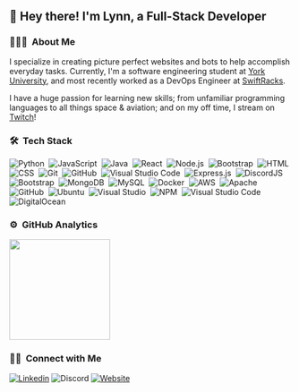 <!-- ![Banner](https://raw.githubusercontent.com/AlAgilly/AlAgilly/master/assets/Banner.jpg) -->

<h2>👋&nbsp;Hey there! I'm Lynn, a Full-Stack Developer</h2>

### 👨🏻‍💻 &nbsp;About Me
I specialize in creating picture perfect websites and bots to help accomplish everyday tasks. Currently, I'm a software engineering student at <a target="_blank" href="https://www.yorku.ca/index.html">York University</a>, and most recently worked as a DevOps Engineer at <a target="_blank" href="https://swiftracks.com">SwiftRacks</a>.

I have a huge passion for learning new skills; from unfamiliar programming languages to all things space & aviation; and on my off time, I stream on <a target="_blank" href="https://www.twitch.tv/jellyfashe">Twitch</a>!

<!-- I’m available for freelance work and am constantly looking for interesting & meaningful projects to take on. Feel free to <a href="mailto:lynn.alagilly@yahoo.ca">shoot me a message</a> if you have any questions and/or opportunities or even just to say hi! -->
### 🛠 &nbsp;Tech Stack

![Python](https://img.shields.io/badge/-Python-05122A?style=for-the-badge&logo=python)&nbsp;
![JavaScript](https://img.shields.io/badge/-JavaScript-05122A?style=for-the-badge&logo=javascript)&nbsp;
![Java](https://img.shields.io/badge/-Java-05122A?style=for-the-badge&logo=Java&logoColor=FFA518)&nbsp;
![React](https://img.shields.io/badge/-React-05122A?style=for-the-badge&logo=react)&nbsp;
![Node.js](https://img.shields.io/badge/-Node.js-05122A?style=for-the-badge&logo=node.js)&nbsp;
![Bootstrap](https://img.shields.io/badge/-Bootstrap-05122A?style=for-the-badge&logo=bootstrap&logoColor=563D7C)&nbsp;
![HTML](https://img.shields.io/badge/-HTML-05122A?style=for-the-badge&logo=HTML5)&nbsp;
![CSS](https://img.shields.io/badge/-CSS-05122A?style=for-the-badge&logo=CSS3&logoColor=1572B6)&nbsp;
![Git](https://img.shields.io/badge/-Git-05122A?style=for-the-badge&logo=git)&nbsp;
![GitHub](https://img.shields.io/badge/-GitHub-05122A?style=for-the-badge&logo=github)&nbsp;
![Visual Studio Code](https://img.shields.io/badge/-Visual%20Studio%20Code-05122A?style=for-the-badge&logo=visual-studio-code&logoColor=007ACC)&nbsp;
![Express.js](https://img.shields.io/badge/express.js-05122A?style=for-the-badge&logo=express)&nbsp;
![DiscordJS](https://img.shields.io/badge/discord.js-05122A?style=for-the-badge&logo=Discord)&nbsp;
![Bootstrap](https://img.shields.io/badge/bootstrap-05122A?style=for-the-badge&logo=bootstrap)&nbsp;
![MongoDB](https://img.shields.io/badge/MongoDB-05122A?style=for-the-badge&logo=mongodb)&nbsp;
![MySQL](https://img.shields.io/badge/mysql-05122A?style=for-the-badge&logo=mysql)&nbsp;
![Docker](https://img.shields.io/badge/docker-05122A?style=for-the-badge&logo=docker)&nbsp;
![AWS](https://img.shields.io/badge/AWS-05122A?style=for-the-badge&logo=amazon-aws)&nbsp;
![Apache](https://img.shields.io/badge/apache-05122A?style=for-the-badge&logo=apache)&nbsp;
![GitHub](https://img.shields.io/badge/github-05122A?style=for-the-badge&logo=github)&nbsp;
![Ubuntu](https://img.shields.io/badge/Ubuntu-05122A?style=for-the-badge&logo=ubuntu)&nbsp;
![Visual Studio](https://img.shields.io/badge/VisualStudio-05122A?style=for-the-badge&logo=visual-studio)&nbsp;
![NPM](https://img.shields.io/badge/NPM-05122A?style=for-the-badge&logo=npm)&nbsp;
![Visual Studio Code](https://img.shields.io/badge/VisualStudioCode-05122A?style=for-the-badge&logo=visual-studio-code)&nbsp;
![DigitalOcean](https://img.shields.io/badge/DigitalOcean-05122A?style=for-the-badge&logo=digitalOcean)&nbsp;


### ⚙️ &nbsp;GitHub Analytics

<p align="left">
<a href="https://github.com/AlAgilly">
  <img height="180em" src="https://github-readme-stats-eight-theta.vercel.app/api/top-langs/?username=alagilly&layout=compact&langs_count=8&theme=algolia"/>
</a>
</p>

### 🤝🏻 &nbsp;Connect with Me

<a href="https://www.linkedin.com/in/lynnalagilly/">![Linkedin](https://img.shields.io/badge/Linkedin-05122A?style=for-the-badge&logo=Linkedin&logoColor=white)</a>
![Discord](https://img.shields.io/badge/alagilly-05122A?style=for-the-badge&logo=discord&logoColor=white)
<a href="https://alagilly.dev">![Website](https://img.shields.io/badge/alagilly.dev-05122A?style=for-the-badge&logoColor=white)</a>
